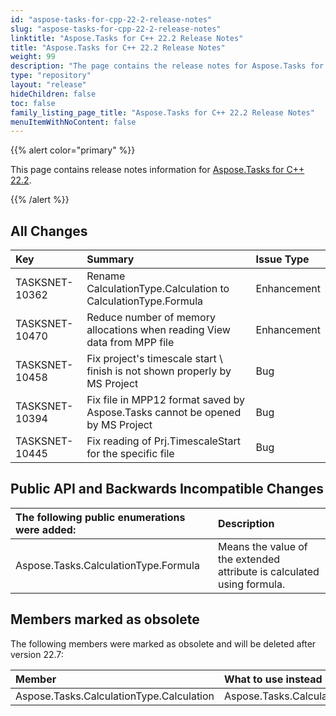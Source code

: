 ```yaml
---
id: "aspose-tasks-for-cpp-22-2-release-notes"
slug: "aspose-tasks-for-cpp-22-2-release-notes"
linktitle: "Aspose.Tasks for C++ 22.2 Release Notes"
title: "Aspose.Tasks for C++ 22.2 Release Notes"
weight: 99
description: "The page contains the release notes for Aspose.Tasks for C++ 22.2."
type: "repository"
layout: "release"
hideChildren: false
toc: false
family_listing_page_title: "Aspose.Tasks for C++ 22.2 Release Notes"
menuItemWithNoContent: false
---
```


{{% alert color="primary" %}} 

This page contains release notes information for [Aspose.Tasks for C++ 22.2](https://releases.aspose.com/tasks/cpp/new-releases/aspose.tasks-for-c---22.2/).

{{% /alert %}}

## **All Changes**
|**Key**|**Summary**|**Issue Type**|
| :- | :- | :- |
| TASKSNET-10362 | Rename CalculationType.Calculation to CalculationType.Formula | Enhancement |
| TASKSNET-10470 | Reduce number of memory allocations when reading View data from MPP file | Enhancement |
| TASKSNET-10458 | Fix project's timescale start \ finish is not shown properly by MS Project | Bug |
| TASKSNET-10394 | Fix file in MPP12 format saved by Aspose.Tasks cannot be opened by MS Project | Bug |
| TASKSNET-10445 | Fix reading of Prj.TimescaleStart for the specific file | Bug |

## **Public API and Backwards Incompatible Changes**
|**The following public enumerations were added:**|**Description**|
| :- | :- |
| Aspose.Tasks.CalculationType.Formula | Means the value of the extended attribute is calculated using formula. |

## **Members marked as obsolete**

The following members were marked as obsolete and will be deleted after version 22.7:

|**Member**|**What to use instead (if applicable)**|
| :- | :- |
| Aspose.Tasks.CalculationType.Calculation | Aspose.Tasks.CalculationType.Formula |